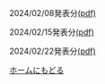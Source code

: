 
2024/02/08発表分[(pdf)](../grad-seminar-2024-02/2024-02-08.pdf)

2024/02/15発表分[(pdf)](../grad-seminar-2024-02/2024-02-15.pdf)

2024/02/22発表分[(pdf)](../grad-seminar-2024-02/2024-02-22.pdf)

[ホームにもどる](../index.md)